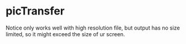 # picTransfer
Notice only works well with high resolution file, but output has no size limited, so it might exceed the size of ur screen.
